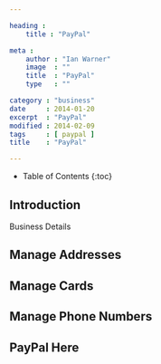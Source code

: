 ```yaml
---

heading :
    title : "PayPal"

meta :
    author : "Ian Warner"
    image  : ""
    title  : "PayPal"
    type   : ""

category : "business"
date     : 2014-01-20
excerpt  : "PayPal"
modified : 2014-02-09
tags     : [ paypal ]
title    : "PayPal"

---
```


* Table of Contents
{:toc}

## Introduction

Business Details

## Manage Addresses

## Manage Cards

## Manage Phone Numbers

## PayPal Here

[PayPal]:https://www.paypal.com
[PayPal Developer]:https://developer.paypal.com/
[PayPal Here]:https://www.paypal.com/uk/webapps/mpp/how-to-use-paypal-here